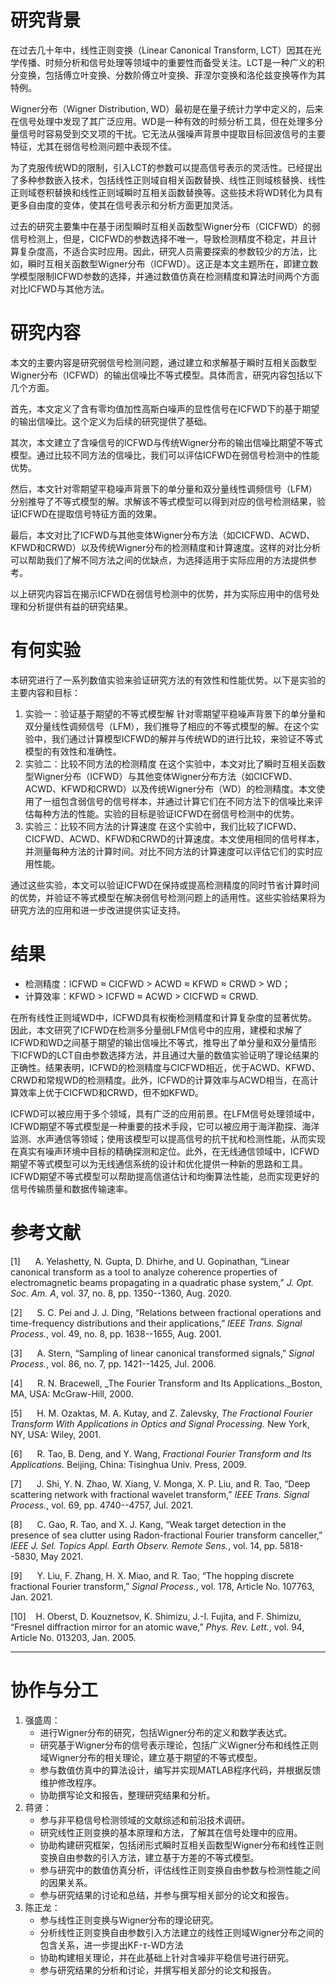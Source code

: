 
# 研究背景
在过去几十年中，线性正则变换（Linear Canonical Transform, LCT）因其在光学传播、时频分析和信号处理等领域中的重要性而备受关注。LCT是一种广义的积分变换，包括傅立叶变换、分数阶傅立叶变换、菲涅尔变换和洛伦兹变换等作为其特例。

Wigner分布（Wigner Distribution, WD）最初是在量子统计力学中定义的，后来在信号处理中发现了其广泛应用。WD是一种有效的时频分析工具，但在处理多分量信号时容易受到交叉项的干扰。它无法从强噪声背景中提取目标回波信号的主要特征，尤其在弱信号检测问题中表现不佳。

为了克服传统WD的限制，引入LCT的参数可以提高信号表示的灵活性。已经提出了多种参数嵌入技术，包括线性正则域自相关函数替换、线性正则域核替换、线性正则域卷积替换和线性正则域瞬时互相关函数替换等。这些技术将WD转化为具有更多自由度的变体，使其在信号表示和分析方面更加灵活。

过去的研究主要集中在基于闭型瞬时互相关函数型Wigner分布（CICFWD）的弱信号检测上，但是，CICFWD的参数选择不唯一，导致检测精度不稳定，并且计算复杂度高，不适合实时应用。因此，研究人员需要探索的参数较少的方法，比如，瞬时互相关函数型Wigner分布（ICFWD）。这正是本文主题所在，即建立数学模型限制ICFWD参数的选择，并通过数值仿真在检测精度和算法时间两个方面对比ICFWD与其他方法。

# 研究内容
本文的主要内容是研究弱信号检测问题，通过建立和求解基于瞬时互相关函数型Wigner分布（ICFWD）的输出信噪比不等式模型。具体而言，研究内容包括以下几个方面。

首先，本文定义了含有零均值加性高斯白噪声的显性信号在ICFWD下的基于期望的输出信噪比。这个定义为后续的研究提供了基础。

其次，本文建立了含噪信号的ICFWD与传统Wigner分布的输出信噪比期望不等式模型。通过比较不同方法的信噪比，我们可以评估ICFWD在弱信号检测中的性能优势。

然后，本文针对零期望平稳噪声背景下的单分量和双分量线性调频信号（LFM）分别推导了不等式模型的解。求解该不等式模型可以得到对应的信号检测结果，验证ICFWD在提取信号特征方面的效果。

最后，本文对比了ICFWD与其他变体Wigner分布方法（如CICFWD、ACWD、KFWD和CRWD）以及传统Wigner分布的检测精度和计算速度。这样的对比分析可以帮助我们了解不同方法之间的优缺点，为选择适用于实际应用的方法提供参考。

以上研究内容旨在揭示ICFWD在弱信号检测中的优势，并为实际应用中的信号处理和分析提供有益的研究结果。

# 有何实验
本研究进行了一系列数值实验来验证研究方法的有效性和性能优势。以下是实验的主要内容和目标：
1.  实验一：验证基于期望的不等式模型解  针对零期望平稳噪声背景下的单分量和双分量线性调频信号（LFM），我们推导了相应的不等式模型的解。在这个实验中，我们通过计算模型ICFWD的解并与传统WD的进行比较，来验证不等式模型的有效性和准确性。
2.  实验二：比较不同方法的检测精度  在这个实验中，本文对比了瞬时互相关函数型Wigner分布（ICFWD）与其他变体Wigner分布方法（如CICFWD、ACWD、KFWD和CRWD）以及传统Wigner分布（WD）的检测精度。本文使用了一组包含弱信号的信号样本，并通过计算它们在不同方法下的信噪比来评估每种方法的性能。实验的目标是验证ICFWD在弱信号检测中的优势。
3.  实验三：比较不同方法的计算速度  在这个实验中，我们比较了ICFWD、CICFWD、ACWD、KFWD和CRWD的计算速度。本文使用相同的信号样本，并测量每种方法的计算时间。对比不同方法的计算速度可以评估它们的实时应用性能。

通过这些实验，本文可以验证ICFWD在保持或提高检测精度的同时节省计算时间的优势，并验证不等式模型在解决弱信号检测问题上的适用性。这些实验结果将为研究方法的应用和进一步改进提供实证支持。

# 结果
- 检测精度：ICFWD $\approx$ CICFWD > ACWD $\approx$ KFWD $\approx$ CRWD > WD；
- 计算效率：KFWD > ICFWD $\approx$ ACWD > CICFWD $\approx$ CRWD.

在所有线性正则域WD中，ICFWD具有权衡检测精度和计算复杂度的显著优势。因此，本文研究了ICFWD在检测多分量弱LFM信号中的应用，建模和求解了ICFWD和WD之间基于期望的输出信噪比不等式，推导出了单分量和双分量情形下ICFWD的LCT自由参数选择方法，并且通过大量的数值实验证明了理论结果的正确性。结果表明，ICFWD的检测精度与CICFWD相近，优于ACWD、KFWD、CRWD和常规WD的检测精度。此外，ICFWD的计算效率与ACWD相当，在高计算效率上优于CICFWD和CRWD，但不如KFWD。

ICFWD可以被应用于多个领域，具有广泛的应用前景。在LFM信号处理领域中，ICFWD期望不等式模型是一种重要的技术手段，它可以被应用于海洋勘探、海洋监测、水声通信等领域；使用该模型可以提高信号的抗干扰和检测性能，从而实现在真实有噪声环境中目标的精确探测和定位。此外，在无线通信领域中，ICFWD期望不等式模型可以为无线通信系统的设计和优化提供一种新的思路和工具。ICFWD期望不等式模型可以帮助提高信道估计和均衡算法性能，总而实现更好的信号传输质量和数据传输速率。

# 参考文献
[1]      A. Yelashetty, N. Gupta, D. Dhirhe, and U. Gopinathan, “Linear canonical transform as a tool to analyze coherence properties of electromagnetic beams propagating in a quadratic phase system,” _J. Opt. Soc. Am. A_, vol. 37, no. 8, pp. 1350--1360, Aug. 2020.

[2]      S. C. Pei and J. J. Ding, “Relations between fractional operations and time-frequency distributions and their applications,” _IEEE Trans. Signal Process._, vol. 49, no. 8, pp. 1638--1655, Aug. 2001.

[3]      A. Stern, “Sampling of linear canonical transformed signals,” _Signal Process._, vol. 86, no. 7, pp. 1421--1425, Jul. 2006.

[4]      R. N. Bracewell, _The Fourier Transform and Its Applications._Boston, MA, USA: McGraw-Hill, 2000.

[5]      H. M. Ozaktas, M. A. Kutay, and Z. Zalevsky, _The Fractional Fourier Transform With Applications in Optics and Signal Processing._ New York, NY, USA: Wiley, 2001.

[6]      R. Tao, B. Deng, and Y. Wang, _Fractional Fourier Transform and Its Applications._ Beijing, China: Tisinghua Univ. Press, 2009.

[7]      J. Shi, Y. N. Zhao, W. Xiang, V. Monga, X. P. Liu, and R. Tao, “Deep scattering network with fractional wavelet transform,” _IEEE Trans. Signal Process._, vol. 69, pp. 4740--4757, Jul. 2021.

[8]      C. Gao, R. Tao, and X. J. Kang, “Weak target detection in the presence of sea clutter using Radon-fractional Fourier transform canceller,” _IEEE J. Sel. Topics Appl. Earth Observ. Remote Sens._, vol. 14, pp. 5818--5830, May 2021.

[9]      Y. Liu, F. Zhang, H. X. Miao, and R. Tao, “The hopping discrete fractional Fourier transform,” _Signal Process._, vol. 178, Article No. 107763, Jan. 2021.

[10]    H. Oberst, D. Kouznetsov, K. Shimizu, J.-I. Fujita, and F. Shimizu, “Fresnel diffraction mirror for an atomic wave,” _Phys. Rev. Lett._, vol. 94, Article No. 013203, Jan. 2005.

---

# 协作与分工
1.  强盛周：
    -   进行Wigner分布的研究，包括Wigner分布的定义和数学表达式。
    -   研究基于Wigner分布的信号表示理论，包括广义Wigner分布和线性正则域Wigner分布的相关理论，建立基于期望的不等式模型。
    -   参与数值仿真中的算法设计，编写并实现MATLAB程序代码，并根据反馈维护修改程序。
    -   协助撰写论文和报告，整理研究结果和分析。
3.  蒋贤：
    -   参与非平稳信号检测领域的文献综述和前沿技术调研。
    -   研究线性正则变换的基本原理和方法，了解其在信号处理中的应用。
    -   协助构建研究框架，包括闭形式瞬时互相关函数型Wigner分布和线性正则变换自由参数的引入方法，建立基于方差的不等式模型。
    -  参与研究中的数值仿真分析，评估线性正则变换自由参数与检测性能之间的因果关系。
    -   参与研究结果的讨论和总结，并参与撰写相关部分的论文和报告。
1.  陈正龙：
    -   参与线性正则变换与Wigner分布的理论研究。
    -   分析线性正则变换自由参数引入方法建立的线性正则域Wigner分布之间的包含关系，进一步提出KF-$\tau$-WD方法
    -   协助构建相关理论，并在此基础上针对含噪非平稳信号进行研究。
    -   参与研究结果的分析和讨论，并撰写相关部分的论文和报告。